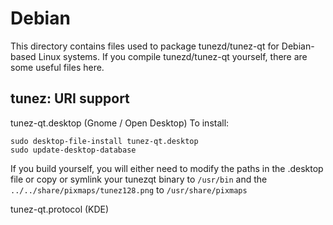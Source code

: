 
Debian
====================
This directory contains files used to package tunezd/tunez-qt
for Debian-based Linux systems. If you compile tunezd/tunez-qt yourself, there are some useful files here.

## tunez: URI support ##


tunez-qt.desktop  (Gnome / Open Desktop)
To install:

	sudo desktop-file-install tunez-qt.desktop
	sudo update-desktop-database

If you build yourself, you will either need to modify the paths in
the .desktop file or copy or symlink your tunezqt binary to `/usr/bin`
and the `../../share/pixmaps/tunez128.png` to `/usr/share/pixmaps`

tunez-qt.protocol (KDE)

